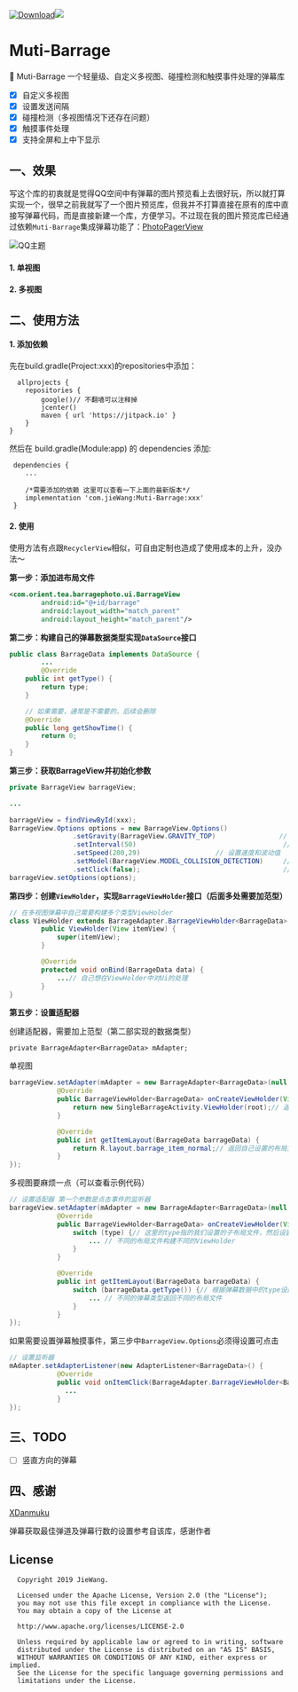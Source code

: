 [![Download](https://api.bintray.com/packages/jiewang19951030/Maven/Muti-Barrage/images/download.svg)](https://bintray.com/jiewang19951030/Maven/Muti-Barrage/_latestVersion)[![](https://img.shields.io/badge/license-Apache2.0-green.svg)](https://opensource.org/licenses/apache2.0.php) 

# Muti-Barrage

🌠 Muti-Barrage 一个轻量级、自定义多视图、碰撞检测和触摸事件处理的弹幕库

- [x] 自定义多视图
- [x] 设置发送间隔
- [x] 碰撞检测（多视图情况下还存在问题）
- [x] 触摸事件处理
- [x] 支持全屏和上中下显示

## 一、效果

写这个库的初衷就是觉得QQ空间中有弹幕的图片预览看上去很好玩，所以就打算实现一个，很早之前我就写了一个图片预览库，但我并不打算直接在原有的库中直接写弹幕代码，而是直接新建一个库，方便学习。不过现在我的图片预览库已经通过依赖`Muti-Barrage`集成弹幕功能了：[PhotoPagerView](<https://github.com/mCyp/PhotoPagerView>)

![QQ主题](<https://github.com/mCyp/PhotoPagerView/blob/master/pic/%E5%9B%BE%E7%89%87%E5%BA%93QQ%E4%B8%BB%E9%A2%98.gif>)

#### 1.  单视图

#### 2. 多视图

## 二、使用方法

#### 1. 添加依赖

  先在build.gradle(Project:xxx)的repositories中添加：

```
  allprojects {
    repositories {
        google()// 不翻墙可以注释掉
        jcenter()
        maven { url 'https://jitpack.io' }
    }
}
```

  然后在 build.gradle(Module:app) 的 dependencies 添加:

```
 dependencies {
    ...
   
    /*需要添加的依赖 这里可以查看一下上面的最新版本*/
    implementation 'com.jieWang:Muti-Barrage:xxx'
 }
```

#### 2. 使用

使用方法有点跟`RecyclerView`相似，可自由定制也造成了使用成本的上升，没办法～

**第一步：添加进布局文件**

```xml
<com.orient.tea.barragephoto.ui.BarrageView
        android:id="@+id/barrage"
        android:layout_width="match_parent"
        android:layout_height="match_parent"/>
```

**第二步：构建自己的弹幕数据类型实现`DataSource`接口**

```java
public class BarrageData implements DataSource {
		...
		@Override
    public int getType() {
        return type;
    }

    // 如果需要，通常是不需要的，后续会删除
    @Override
    public long getShowTime() {
        return 0;
    }
}
```

**第三步：获取BarrageView并初始化参数**

```java
private BarrageView barrageView;

...
  
barrageView = findViewById(xxx);
BarrageView.Options options = new BarrageView.Options()
                .setGravity(BarrageView.GRAVITY_TOP)                // 设置弹幕的位置
                .setInterval(50)                                     // 设置弹幕的发送间隔
                .setSpeed(200,29)                   // 设置速度和波动值
                .setModel(BarrageView.MODEL_COLLISION_DETECTION)     // 设置弹幕模式 随机生成or碰撞检测
                .setClick(false);                                    // 设置弹幕是否可以点击
barrageView.setOptions(options);
```

**第四步：创建`ViewHolder`，实现`BarrageViewHolder`接口（后面多处需要加范型）**

```java
// 在多视图弹幕中自己需要构建多个类型ViewHolder
class ViewHolder extends BarrageAdapter.BarrageViewHolder<BarrageData> {
        public ViewHolder(View itemView) {
            super(itemView);
        }

        @Override
        protected void onBind(BarrageData data) {
            ...// 自己想在ViewHolder中对Ui的处理
        }
}
```

**第五步：设置适配器**

创建适配器，需要加上范型（第二部实现的数据类型）

```
private BarrageAdapter<BarrageData> mAdapter;
```

单视图

```java
barrageView.setAdapter(mAdapter = new BarrageAdapter<BarrageData>(null, this) {
            @Override
            public BarrageViewHolder<BarrageData> onCreateViewHolder(View root, int type) {
                return new SingleBarrageActivity.ViewHolder(root);// 返回自己创建的ViewHolder
            }

            @Override
            public int getItemLayout(BarrageData barrageData) {
                return R.layout.barrage_item_normal;// 返回自己设置的布局文件
            }
});
```

多视图要麻烦一点（可以查看示例代码）

```java
// 设置适配器 第一个参数是点击事件的监听器
barrageView.setAdapter(mAdapter = new BarrageAdapter<BarrageData>(null, this) {
            @Override
            public BarrageViewHolder<BarrageData> onCreateViewHolder(View root, int type) {
                switch (type) {// 这里的type指的我们设置的子布局文件，然后设置ViewHolder
                    ... // 不同的布局文件构建不同的ViewHolder
                }
            }

            @Override
            public int getItemLayout(BarrageData barrageData) {
                switch (barrageData.getType()) {// 根据弹幕数据中的type设置子布局文件
                    ... // 不同的弹幕类型返回不同的布局文件
                }
            }
});
```

如果需要设置弹幕触摸事件，第三步中`BarrageView.Options`必须得设置可点击

```java
// 设置监听器
mAdapter.setAdapterListener(new AdapterListener<BarrageData>() {
            @Override
            public void onItemClick(BarrageAdapter.BarrageViewHolder<BarrageData> holder, BarrageData item) {
              ...
            }
});
```

## 三、TODO

- [ ] 竖直方向的弹幕

## 四、感谢

[XDanmuku](<https://github.com/hust201010701/XDanmuku>)

弹幕获取最佳弹道及弹幕行数的设置参考自该库，感谢作者

## License

```
  Copyright 2019 JieWang.

  Licensed under the Apache License, Version 2.0 (the "License");
  you may not use this file except in compliance with the License.
  You may obtain a copy of the License at

  http://www.apache.org/licenses/LICENSE-2.0

  Unless required by applicable law or agreed to in writing, software
  distributed under the License is distributed on an "AS IS" BASIS,
  WITHOUT WARRANTIES OR CONDITIONS OF ANY KIND, either express or implied.
  See the License for the specific language governing permissions and
  limitations under the License.
```



